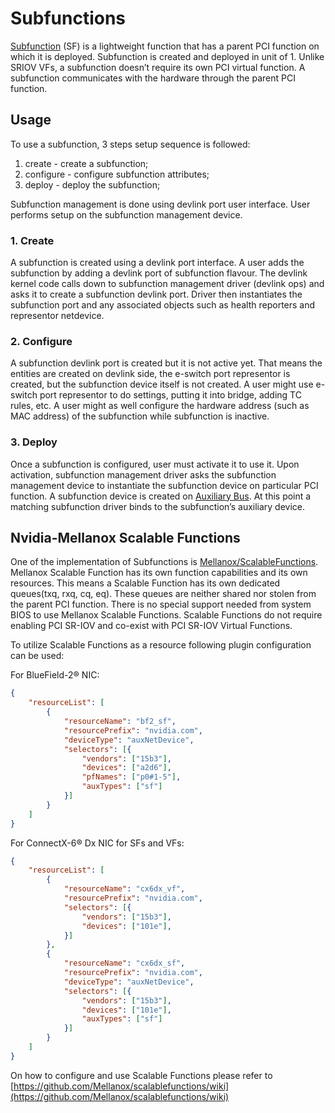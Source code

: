 # Subfunctions

[Subfunction](https://docs.kernel.org/networking/devlink/devlink-port.html#subfunction) (SF) is a lightweight function that has a parent PCI function on which it is deployed. Subfunction is created and deployed in unit of 1. Unlike SRIOV VFs, a subfunction doesn’t require its own PCI virtual function. A subfunction communicates with the hardware through the parent PCI function.

## Usage

To use a subfunction, 3 steps setup sequence is followed:

1. create - create a subfunction;
2. configure - configure subfunction attributes;
3. deploy - deploy the subfunction;

Subfunction management is done using devlink port user interface. User performs setup on the subfunction management device.

### 1. Create
A subfunction is created using a devlink port interface. A user adds the subfunction by adding a devlink port of subfunction flavour. The devlink kernel code calls down to subfunction management driver (devlink ops) and asks it to create a subfunction devlink port. Driver then instantiates the subfunction port and any associated objects such as health reporters and representor netdevice.

### 2. Configure
A subfunction devlink port is created but it is not active yet. That means the entities are created on devlink side, the e-switch port representor is created, but the subfunction device itself is not created. A user might use e-switch port representor to do settings, putting it into bridge, adding TC rules, etc. A user might as well configure the hardware address (such as MAC address) of the subfunction while subfunction is inactive.

### 3. Deploy
Once a subfunction is configured, user must activate it to use it. Upon activation, subfunction management driver asks the subfunction management device to instantiate the subfunction device on particular PCI function. A subfunction device is created on [Auxiliary Bus](https://www.kernel.org/doc/html/latest/driver-api/auxiliary_bus.html). At this point a matching subfunction driver binds to the subfunction’s auxiliary device.


## Nvidia-Mellanox Scalable Functions

One of the implementation of Subfunctions is [Mellanox/ScalableFunctions](https://github.com/Mellanox/scalablefunctions/wiki).
Mellanox Scalable Function has its own function capabilities and its own resources. This means a Scalable Function has its own dedicated queues(txq, rxq, cq, eq). These queues are neither shared nor stolen from the parent PCI function. There is no special support needed from system BIOS to use Mellanox Scalable Functions. Scalable Functions do not require enabling PCI SR-IOV and co-exist with PCI SR-IOV Virtual Functions.

To utilize Scalable Functions as a resource following plugin configuration can be used:

For BlueField-2® NIC:

```json
{
    "resourceList": [
        {
            "resourceName": "bf2_sf",
            "resourcePrefix": "nvidia.com",
            "deviceType": "auxNetDevice",
            "selectors": [{
                "vendors": ["15b3"],
                "devices": ["a2d6"],
                "pfNames": ["p0#1-5"],
                "auxTypes": ["sf"]
            }]
        }
    ]
}
```

For ConnectX-6® Dx NIC for SFs and VFs:

```json
{
    "resourceList": [
        {
            "resourceName": "cx6dx_vf",
            "resourcePrefix": "nvidia.com",
            "selectors": [{
                "vendors": ["15b3"],
                "devices": ["101e"],
            }]
        },
        {
            "resourceName": "cx6dx_sf",
            "resourcePrefix": "nvidia.com",
            "deviceType": "auxNetDevice",
            "selectors": [{
                "vendors": ["15b3"],
                "devices": ["101e"],
                "auxTypes": ["sf"]
            }]
        }
    ]
}
```

On how to configure and use Scalable Functions please refer to [https://github.com/Mellanox/scalablefunctions/wiki](https://github.com/Mellanox/scalablefunctions/wiki)

